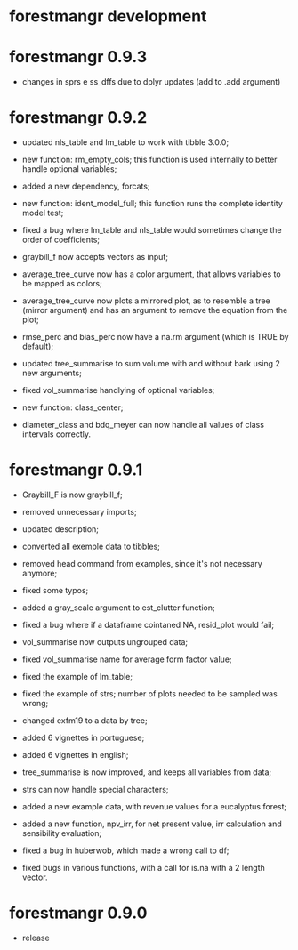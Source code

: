# forestmangr development

# forestmangr 0.9.3

* changes in sprs e ss_dffs due to dplyr updates (add to .add argument)


# forestmangr 0.9.2

* updated nls_table and lm_table to work with tibble 3.0.0;

* new function: rm_empty_cols; this function is used internally to better handle optional variables;

* added a new dependency, forcats;

* new function: ident_model_full; this function runs the complete identity model test;

* fixed a bug where lm_table and nls_table would sometimes change the order of coefficients;

* graybill_f now accepts vectors as input;

* average_tree_curve now has a color argument, that allows variables to be mapped as colors;

* average_tree_curve now plots a mirrored plot, as to resemble a tree (mirror argument) and has an argument to remove the equation from the plot;

* rmse_perc and bias_perc now have a na.rm argument (which is TRUE by default);

* updated tree_summarise to sum volume with and without bark using 2 new arguments;

* fixed vol_summarise handlying of optional variables;

* new function: class_center;

* diameter_class and bdq_meyer can now handle all values of class intervals correctly.

# forestmangr 0.9.1

* Graybill_F is now graybill_f;

* removed unnecessary imports;

* updated description;

* converted all exemple data to tibbles;

* removed head command from examples, since it's not necessary anymore;

* fixed some typos;

* added a gray_scale argument to est_clutter function;

* fixed a bug where if a dataframe cointaned NA, resid_plot would fail;

* vol_summarise now outputs ungrouped data;

* fixed vol_summarise name for average form factor value;

* fixed the example of lm_table;

* fixed the example of strs; number of plots needed to be sampled was wrong;

* changed exfm19 to a data by tree;

* added 6 vignettes in portuguese;

* added 6 vignettes in english;

* tree_summarise is now improved, and keeps all variables from data;

* strs can now handle special characters;

* added a new example data, with revenue values for a eucalyptus forest;

* added a new function, npv_irr, for net present value, irr calculation and sensibility evaluation;

* fixed a bug in huberwob, which made a wrong call to df;

* fixed bugs in various functions, with a call for is.na with a 2 length vector.

# forestmangr 0.9.0

* release